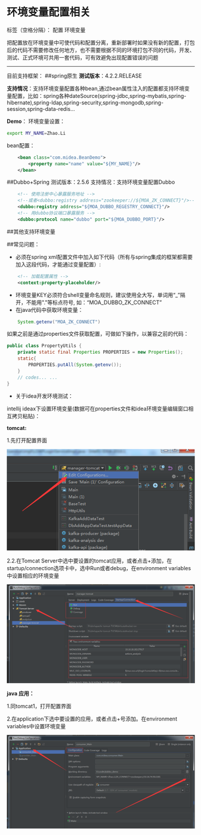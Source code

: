 # 环境变量配置相关

标签（空格分隔）： 配置 环境变量

把配置放在环境变量中可使代码和配置分离，重新部署时如果没有新的配置，打包后的代码不需要修改任何地方，也不需要根据不同的环境打包不同的代码，开发、测试、正式环境可共用一套代码，可有效避免出现配置错误的问题

--- 
目前支持框架：
##spring原生
**测试版本**：4.2.2.RELEASE

**支持情况**：支持环境变量配置各种bean,通过bean属性注入的配置都支持环境变量配置，比如：spring各种dateSource(spring-jdbc,spring-mybatis,spring-hibernate),spring-ldap,spring-security,spring-mongodb,spring-session,spring-data-redis...

**Demo**：
环境变量设置：
```bash
export MY_NAME=Zhao.Li
```

bean配置：
```xml
    <bean class="com.midea.BeanDemo">
        <property name="name" value="${MY_NAME}"/>
    </bean>
```


##Dubbo+Spring
测试版本：2.5.6
支持情况：支持环境变量配置Dubbo
```xml
    <!-- 使用注册中心暴露服务地址 -->
    <!--或者<dubbo:registry address="zookeeper://${MOA_ZK_CONNECT}"/>-->
    <dubbo:registry address="${MOA_DUBBO_REGESTRY_CONNECT}"/>
    <!-- 用dubbo协议端口暴露服务 -->
    <dubbo:protocol name="dubbo" port="${MOA_DUBBO_PORT}"/>
```

##其他支持环境变量

##常见问题：

 - 必须在spring xml配置文件中加入如下代码（所有与spring集成的框架都需要加入这段代码，才能通过变量配置）:
```xml
    <!-- 加载配置属性 -->
    <context:property-placeholder/>
```
- 环境变量KEY必须符合shell变量命名规则，建议使用全大写，单词用“_”隔开，不能用"."等标点符号, 如：“MOA_DUBBO_ZK_CONNECT”
- 在java代码中获取环境变量：
```java
    System.getenv("MOA_ZK_CONNECT")
```
如果之前是通过properties文件获取配置，可做如下操作，以兼容之前的代码：
```java
public class PropertyUtils {
    private static final Properties PROPERTIES = new Properties();
    static{
        PROPERTIES.putAll(System.getenv());
    }
    // codes... ...
}
```
- 关于idea开发环境测试：

intellij ideax下设置环境变量(数据可在properties文件和idea环境变量编辑窗口相互拷贝粘贴)：

**tomcat:**

1.先打开配置界面

![step 1][1]

2.2.在Tomcat Server中选中要设置的tomcat应用，或者点击+添加，在startup/connection选项卡中，选中Run或者debug，在environment variables中设置相应的环境变量

![setp 2][2]

**java 应用：**

1.同tomcat1，打开配置界面

2.在application下选中要设置的应用，或者点击+号添加。在environment variables中设置环境变量

![step 2][3]



  [1]: https://raw.githubusercontent.com/289048093/mytest/master/1.png
  [2]: https://raw.githubusercontent.com/289048093/mytest/master/2.png
  [3]: https://raw.githubusercontent.com/289048093/mytest/master/3.png

